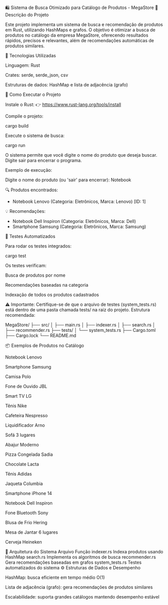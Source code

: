🛍️ Sistema de Busca Otimizado para Catálogo de Produtos - MegaStore
📖 Descrição do Projeto

Este projeto implementa um sistema de busca e recomendação de produtos em Rust, utilizando HashMaps e grafos.
O objetivo é otimizar a busca de produtos no catálogo da empresa MegaStore, oferecendo resultados rápidos, precisos e relevantes, além de recomendações automáticas de produtos similares.

🧰 Tecnologias Utilizadas

Linguagem: Rust

Crates: serde, serde_json, csv

Estruturas de dados: HashMap e lista de adjacência (grafo)

🚀 Como Executar o Projeto

Instale o Rust:
👉 https://www.rust-lang.org/tools/install

Compile o projeto:

cargo build


Execute o sistema de busca:

cargo run


O sistema permite que você digite o nome do produto que deseja buscar.
Digite sair para encerrar o programa.

Exemplo de execução:

Digite o nome do produto (ou 'sair' para encerrar): Notebook

🔍 Produtos encontrados:
- Notebook Lenovo (Categoria: Eletrônicos, Marca: Lenovo) [ID: 1]

💡 Recomendações:
- Notebook Dell Inspiron (Categoria: Eletrônicos, Marca: Dell)
- Smartphone Samsung (Categoria: Eletrônicos, Marca: Samsung)

🧪 Testes Automatizados

Para rodar os testes integrados:

cargo test


Os testes verificam:

Busca de produtos por nome

Recomendações baseadas na categoria

Indexação de todos os produtos cadastrados

⚠️ Importante:
Certifique-se de que o arquivo de testes (system_tests.rs) está dentro de uma pasta chamada tests/ na raiz do projeto.
Estrutura recomendada:

MegaStore/
├── src/
│   ├── main.rs
│   ├── indexer.rs
│   ├── search.rs
│   ├── recommender.rs
├── tests/
│   └── system_tests.rs
├── Cargo.toml
├── Cargo.lock
└── README.md

📦 Exemplos de Produtos no Catálogo

Notebook Lenovo

Smartphone Samsung

Camisa Polo

Fone de Ouvido JBL

Smart TV LG

Tênis Nike

Cafeteira Nespresso

Liquidificador Arno

Sofá 3 lugares

Abajur Moderno

Pizza Congelada Sadia

Chocolate Lacta

Tênis Adidas

Jaqueta Columbia

Smartphone iPhone 14

Notebook Dell Inspiron

Fone Bluetooth Sony

Blusa de Frio Hering

Mesa de Jantar 6 lugares

Cerveja Heineken

🧩 Arquitetura do Sistema
Arquivo	Função
indexer.rs	Indexa produtos usando HashMap
search.rs	Implementa os algoritmos de busca
recommender.rs	Gera recomendações baseadas em grafos
system_tests.rs	Testes automatizados do sistema
⚙️ Estruturas de Dados e Desempenho

HashMap: busca eficiente em tempo médio O(1)

Lista de adjacência (grafo): gera recomendações de produtos similares

Escalabilidade: suporta grandes catálogos mantendo desempenho estável
